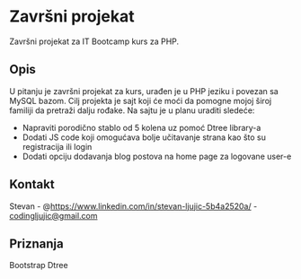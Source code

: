 # Završni projekat 

Završni projekat za IT Bootcamp kurs za PHP.

## Opis
U pitanju je završni projekat za kurs, urađen je u PHP jeziku i povezan sa MySQL bazom.
Cilj projekta je sajt koji će moći da pomogne mojoj široj familiji da pretraži dalju 
rođake. Na sajtu je u planu uraditi sledeće: 
- Napraviti porodično stablo od 5 kolena uz pomoć Dtree library-a
- Dodati JS code koji omogućava bolje učitavanje strana kao što su registracija ili login
- Dodati opciju dodavanja blog postova na home page za logovane user-e



## Kontakt
Stevan - @https://www.linkedin.com/in/stevan-ljujic-5b4a2520a/ - codingljujic@gmail.com




## Priznanja
Bootstrap 
Dtree
